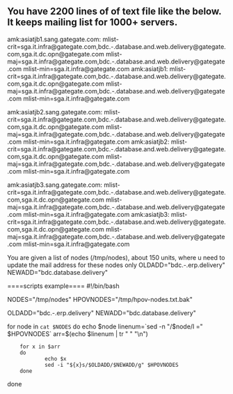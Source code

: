 You have 2200 lines of of text file like the below. It keeps mailing list for 1000+ servers.
-------------------------------------------------------------------------------------------
amk:asiatjb1.sang.gategate.com: mlist-crit=sga.it.infra\@gategate.com,bdc.-.database.and.web.delivery\@gategate.com,sga.it.dc.opn\@gategate.com mlist-maj=sga.it.infra\@gategate.com,bdc.-.database.and.web.delivery\@gategate.com mlist-min=sga.it.infra\@gategate.com
amk:asiatjb1: mlist-crit=sga.it.infra\@gategate.com,bdc.-.database.and.web.delivery\@gategate.com,sga.it.dc.opn\@gategate.com mlist-maj=sga.it.infra\@gategate.com,bdc.-.database.and.web.delivery\@gategate.com mlist-min=sga.it.infra\@gategate.com


amk:asiatjb2.sang.gategate.com: mlist-crit=sga.it.infra\@gategate.com,bdc.-.database.and.web.delivery\@gategate.com,sga.it.dc.opn\@gategate.com mlist-maj=sga.it.infra\@gategate.com,bdc.-.database.and.web.delivery\@gategate.com mlist-min=sga.it.infra\@gategate.com
amk:asiatjb2: mlist-crit=sga.it.infra\@gategate.com,bdc.-.database.and.web.delivery\@gategate.com,sga.it.dc.opn\@gategate.com mlist-maj=sga.it.infra\@gategate.com,bdc.-.database.and.web.delivery\@gategate.com mlist-min=sga.it.infra\@gategate.com


amk:asiatjb3.sang.gategate.com: mlist-crit=sga.it.infra\@gategate.com,bdc.-.database.and.web.delivery\@gategate.com,sga.it.dc.opn\@gategate.com mlist-maj=sga.it.infra\@gategate.com,bdc.-.database.and.web.delivery\@gategate.com mlist-min=sga.it.infra\@gategate.com
amk:asiatjb3: mlist-crit=sga.it.infra\@gategate.com,bdc.-.database.and.web.delivery\@gategate.com,sga.it.dc.opn\@gategate.com mlist-maj=sga.it.infra\@gategate.com,bdc.-.database.and.web.delivery\@gategate.com mlist-min=sga.it.infra\@gategate.com


You are given a list of nodes (/tmp/nodes), about 150 units, where u need to update the mail address for these nodes only
OLDADD="bdc.-.erp.delivery"
NEWADD="bdc.database.delivery"


====scripts example====
#!/bin/bash

NODES="/tmp/nodes"
HPOVNODES="/tmp/hpov-nodes.txt.bak"

OLDADD="bdc.-.erp.delivery"
NEWADD="bdc.database.delivery"

for node in `cat $NODES`
do
        echo $node
        linenum=`sed -n "/$node/I =" $HPOVNODES`
        arr=$(echo $linenum | tr " " "\n")

        for x in $arr
        do
                echo $x
                sed -i "${x}s/$OLDADD/$NEWADD/g" $HPOVNODES
        done
done
